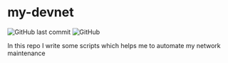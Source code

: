 # my-devnet
![GitHub last commit](https://img.shields.io/github/last-commit/shaspen/my-devnet) ![GitHub](https://img.shields.io/github/license/shaspen/my-devnet)

In this repo I write some scripts which helps me to automate my network maintenance

